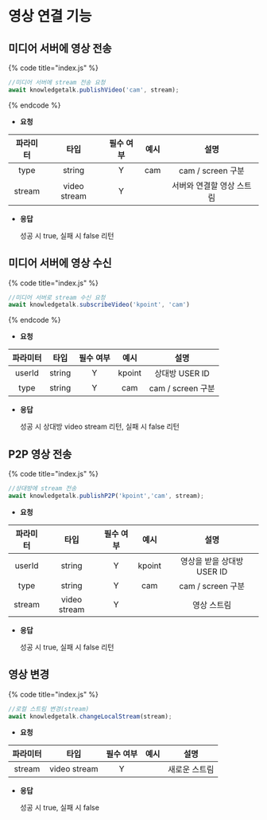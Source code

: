 # 영상 연결 기능

## 미디어 서버에 영상 전송

{% code title="index.js" %}
```javascript
//미디어 서버에 stream 전송 요청
await knowledgetalk.publishVideo('cam', stream);
```
{% endcode %}
    

- **요청**

| 파라미터 |     타입     | 필수 여부 | 예시 |           설명            |
| :------: | :----------: | :-------: | :--: | :-----------------------: |
|   type   |    string    |     Y     | cam  |     cam / screen 구분     |
|  stream  | video stream |     Y     |      | 서버와 연결할 영상 스트림 |

- **응답**

    성공 시 true, 실패 시 false 리턴

## 미디어 서버에 영상 수신

{% code title="index.js" %}
```javascript
//미디어 서버로 stream 수신 요청
await knowledgetalk.subscribeVideo('kpoint', 'cam')
```
{% endcode %}
    
- **요청**

| 파라미터 |  타입  | 필수 여부 |  예시  |       설명        |
| :------: | :----: | :-------: | :----: | :---------------: |
|  userId  | string |     Y     | kpoint |  상대방 USER ID   |
|   type   | string |     Y     |  cam   | cam / screen 구분 |

- **응답**

  성공 시 상대방 video stream 리턴, 실패 시 false 리턴

## P2P 영상 전송

{% code title="index.js" %}
```javascript
//상대방에 stream 전송
await knowledgetalk.publishP2P('kpoint','cam', stream);
```

- **요청**

| 파라미터 |     타입     | 필수 여부 |  예시  |            설명            |
| :------: | :----------: | :-------: | :----: | :------------------------: |
|  userId  |    string    |     Y     | kpoint | 영상을 받을 상대방 USER ID |
|   type   |    string    |     Y     |  cam   |     cam / screen 구분      |
|  stream  | video stream |     Y     |        |        영상 스트림         |

- **응답**

  성공 시 true, 실패 시 false 리턴


## 영상 변경

{% code title="index.js" %}
```javascript
//로컬 스트림 변경(stream)
await knowledgetalk.changeLocalStream(stream);
```

- **요청**

| 파라미터 |     타입     | 필수 여부 | 예시 |     설명      |
| :------: | :----------: | :-------: | :--: | :-----------: |
|  stream  | video stream |     Y     |      | 새로운 스트림 |

- **응답**

  성공 시 true, 실패 시 false